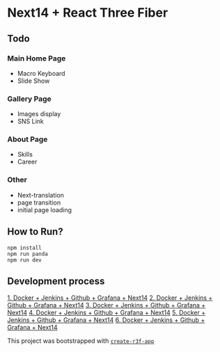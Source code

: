 # Next14 + React Three Fiber
## Todo
### Main Home Page
* Macro Keyboard
* Slide Show

### Gallery Page
* Images display
* SNS Link

### About Page
* Skills
* Career

### Other
* Next-translation
* page transition
* initial page loading

## How to Run?
```
npm install
npm run panda
npm run dev
```

## Development process
[1. Docker + Jenkins + Github + Grafana + Next14](https://soomins.tistory.com/37)
[2. Docker + Jenkins + Github + Grafana + Next14](https://soomins.tistory.com/38)
[3. Docker + Jenkins + Github + Grafana + Next14](https://soomins.tistory.com/41)
[4. Docker + Jenkins + Github + Grafana + Next14](https://soomins.tistory.com/42)
[5. Docker + Jenkins + Github + Grafana + Next14](https://soomins.tistory.com/45)
[6. Docker + Jenkins + Github + Grafana + Next14](https://soomins.tistory.com/46)


This project was bootstrapped with [`create-r3f-app`](https://github.com/utsuboco/create-r3f-app)
